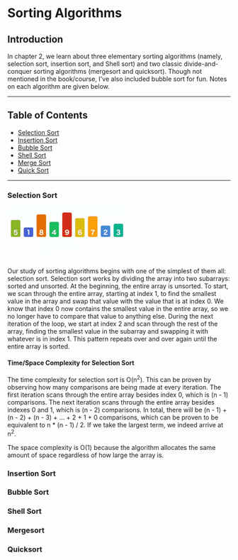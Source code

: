 # **Sorting Algorithms**

## **Introduction**

In chapter 2, we learn about three elementary sorting algorithms (namely, selection sort, insertion sort, and Shell sort) and two classic divide-and-conquer sorting algorithms (mergesort and quicksort). Though not mentioned in the book/course, I've also included bubble sort for fun. Notes on each algorithm are given below.

---

## **Table of Contents**

* [Selection Sort](#selection-sort)
* [Insertion Sort](#insertion-sort)
* [Bubble Sort](#bubble-sort)
* [Shell Sort](#shell-sort)
* [Merge Sort](#merge-sort)
* [Quick Sort](#quick-sort)

---

### **Selection Sort**

![Selection Sort GIF](/images/SelectionSort.gif)

Our study of sorting algorithms begins with one of the simplest of them all: selection sort. Selection sort works by dividing the array into two subarrays: sorted and unsorted. At the beginning, the entire array is unsorted. To start, we scan through the entire array, starting at index 1, to find the smallest value in the array and swap that value with the value that is at index 0. We know that index 0 now contains the smallest value in the entire array, so we no longer have to compare that value to anything else. During the next iteration of the loop, we start at index 2 and scan through the rest of the array, finding the smallest value in the subarray and swapping it with whatever is in index 1. This pattern repeats over and over again until the entire array is sorted.

#### **Time/Space Complexity for Selection Sort**

The time complexity for selection sort is O(n<sup>2</sup>). This can be proven by observing how many comparisons are being made at every iteration. The first iteration scans through the entire array besides index 0, which is (n - 1) comparisons. The next iteration scans through the entire array besides indexes 0 and 1, which is (n - 2) comparisons. In total, there will be (n - 1) + (n - 2) + (n - 3) + ... + 2 + 1 + 0 comparisons, which can be proven to be equivalent to n * (n - 1) / 2. If we take the largest term, we indeed arrive at n<sup>2</sup>.

The space complexity is O(1) because the algorithm allocates the same amount of space regardless of how large the array is.

### **Insertion Sort**

### **Bubble Sort**

### **Shell Sort**

### **Mergesort**

### **Quicksort**
